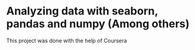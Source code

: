 # Analyzing data with seaborn, pandas and numpy (Among others)

This project was done with the help of Coursera